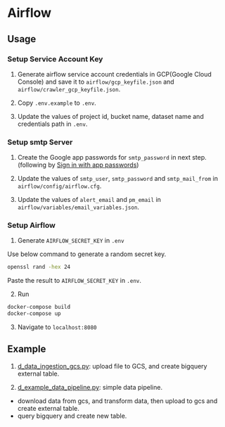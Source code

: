# Airflow


## Usage

### Setup Service Account Key

1. Generate airflow service account credentials in GCP(Google Cloud Console) and save it to `airflow/gcp_keyfile.json` and `airflow/crawler_gcp_keyfile.json`.

2. Copy `.env.example` to `.env`.

3. Update the values of project id, bucket name, dataset name and credentials path in `.env`.


### Setup smtp Server

1. Create the Google app passwords for `smtp_password` in next step. (following by [Sign in with app passwords](https://support.google.com/accounts/answer/185833?hl=en))

2. Update the values of `smtp_user`, `smtp_password` and `smtp_mail_from` in `airflow/config/airflow.cfg`.

3. Update the values of `alert_email` and `pm_email` in `airflow/variables/email_variables.json`.


### Setup Airflow

1. Generate `AIRFLOW_SECRET_KEY` in `.env`

Use below command to generate a random secret key.
```sh
openssl rand -hex 24
```
Paste the result to `AIRFLOW_SECRET_KEY` in `.env`.

2. Run
```sh
docker-compose build
docker-compose up
```

3. Navigate to `localhost:8080`


## Example

1. [d_data_ingestion_gcs.py](./dags/d_data_ingestion_gcs.py): upload file to GCS, and create bigquery external table.

2. [d_example_data_pipeline.py](./dags/d_example_data_pipeline.py): simple data pipeline.
- download data from gcs, and transform data, then upload to gcs and create external table.
- query bigquery and create new table.
